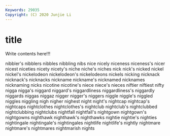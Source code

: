 ```yaml
---
Keywords: 29035
Copyright: (C) 2020 Junjie Li
---
```


# title

Write contents here!!!
 
nibbler's 
nibblers
nibbles 
nibbling 
nibs 
nice 
nicely 
niceness 
niceness's 
nicer 
nicest 
niceties
nicety 
nicety's 
niche 
niche's 
niches 
nick 
nick's 
nicked 
nickel 
nickel's
nickelodeon 
nickelodeon's 
nickelodeons 
nickels 
nicking 
nicknack 
nicknack's 
nicknacks 
nickname 
nickname's
nicknamed 
nicknames 
nicknaming 
nicks 
nicotine 
nicotine's 
niece 
niece's 
nieces 
niftier
niftiest 
nifty 
nigga 
nigga's 
niggard 
niggard's 
niggardliness 
niggardliness's 
niggardly 
niggards
niggas 
niggaz 
nigger 
nigger's 
niggers 
niggle 
niggle's 
niggled 
niggles 
niggling
nigh 
nigher 
nighest 
night 
night's 
nightcap 
nightcap's 
nightcaps 
nightclothes 
nightclothes's
nightclub 
nightclub's 
nightclubbed 
nightclubbing 
nightclubs 
nightfall 
nightfall's 
nightgown 
nightgown's 
nightgowns
nighthawk 
nighthawk's 
nighthawks 
nightie 
nightie's 
nighties 
nightingale 
nightingale's 
nightingales 
nightlife
nightlife's 
nightly 
nightmare 
nightmare's 
nightmares 
nightmarish 
nights 
